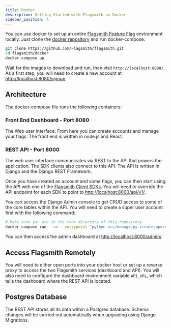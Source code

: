 ```yaml
---
title: Docker
description: Getting Started with Flagsmith on Docker
sidebar_position: 4
---
```


You can use docker to set up an entire [Flagsmith Feature Flag](https://www.flagsmith.com) environment locally. Just
clone the [docker repository](https://github.com/Flagsmith/flagsmith) and run docker-compose:

```bash
git clone https://github.com/Flagsmith/flagsmith.git
cd flagsmith/docker
docker-compose up
```

Wait for the images to download and run, then visit `http://localhost:8080/`. As a first step, you will need to create a
new account at [http://localhost:8080/signup](http://localhost:8080/signup)

## Architecture

The docker-compose file runs the following containers:

### Front End Dashboard - Port 8080

The Web user interface. From here you can create accounts and manage your flags. The front end is written in node.js and
React.

### REST API - Port 8000

The web user interface communicates via REST to the API that powers the application. The SDK clients also connect to
this API. The API is written in Django and the Django REST Framework.

Once you have created an account and some flags, you can then start using the API with one of the
[Flagsmith Client SDKs](https://github.com/Flagsmith?q=client&type=&language=). You will need to override the API
endpoint for each SDK to point to [http://localhost:8000/api/v1/](http://localhost:8000/api/v1/).

You can access the Django Admin console to get CRUD access to some of the core tables within the API. You will need to
create a super user account first with the following command:

```bash
# Make sure you are in the root directory of this repository
docker-compose run --rm --entrypoint "python src/manage.py createsuperuser" api
```

You can then access the admin dashboard at [http://localhost:8000/admin/](http://localhost:8000/admin/)

## Access Flagsmith Remotely

You will need to either open ports into your docker host or set up a reverse proxy to access the two Flagsmith services
(dashboard and API). You will also need to configure the dashboard environment variable `API_URL`, which tells the
dashboard where the REST API is located.

## Postgres Database

The REST API stores all its data within a Postgres database. Schema changes will be carried out automatically when
upgrading using Django Migrations.

